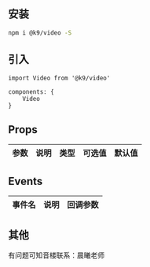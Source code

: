 ## 安装

```bash
npm i @k9/video -S
```

## 引入
```
import Video from '@k9/video'

components: {
    Video
}
```

## Props
|参数|说明|类型|可选值|默认值|
|---|---|---|---|---|

## Events

|事件名|说明|回调参数|
|---|---|---|

## 其他
有问题可知音楼联系：晨曦老师

